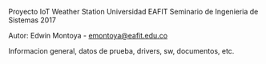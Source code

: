 Proyecto IoT Weather Station
Universidad EAFIT
Seminario de Ingenieria de Sistemas
2017

Autor: Edwin Montoya - emontoya@eafit.edu.co

Informacion general, datos de prueba, drivers, sw, documentos, etc.
